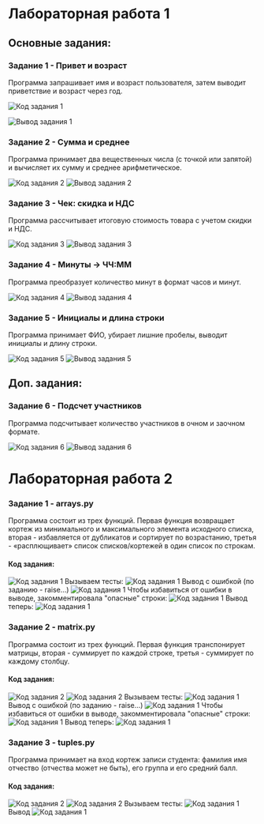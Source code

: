 # Лабораторная работа 1
## Основные задания:

### Задание 1 - Привет и возраст 
Программа запрашивает имя и возраст пользователя, затем выводит приветствие и возраст через год.

![Код задания 1](./images/lab01/task1_code.png)

![Вывод задания 1](./images/lab01/task1_output.png
)

### Задание 2 - Сумма и среднее
Программа принимает два вещественных числа (с точкой или запятой) и вычисляет их сумму и среднее арифметическое.

![Код задания 2](./images/lab01/task2_code.png)
![Вывод задания 2](./images/lab01/task2_output.png)

### Задание 3 - Чек: скидка и НДС
Программа рассчитывает итоговую стоимость товара с учетом скидки и НДС.

![Код задания 3](./images/lab01/task3_code.png)
![Вывод задания 3](./images/lab01/task3_output.png)

### Задание 4 - Минуты → ЧЧ:ММ
Программа преобразует количество минут в формат часов и минут.

![Код задания 4](./images/lab01/task4_code.png)
![Вывод задания 4](./images/lab01/task4_output.png)

### Задание 5 - Инициалы и длина строки
Программа принимает ФИО, убирает лишние пробелы, выводит инициалы и длину строки.

![Код задания 5](./images/lab01/task5_code.png)
![Вывод задания 5](./images/lab01/task5_output.png)

## Доп. задания:

### Задание 6 - Подсчет участников 
Программа подсчитывает количество участников в очном и заочном формате.

![Код задания 6](./images/lab01/task6_code.png)
![Вывод задания 6](./images/lab01/task6_output.png)



# Лабораторная работа 2

### Задание 1 - arrays.py

Программа состоит из трех функций.
Первая функция возвращает кортеж из минимального и максимального элемента исходного списка, вторая - избавляется от дубликатов и сортирует по возрастанию, третья - «расплющивает» список списков/кортежей в один список по строкам.
#### Код задания:
![Код задания 1](./images/lab02/task1_code.png)
Вызываем тесты:
![Код задания 1](./images/lab02/task1_test.png)
Вывод с ошибкой (по заданию - raise...)
![Код задания 1](./images/lab02/task1_output1.png)
Чтобы избавиться от ошибки в выводе, закомментировала "опасные" строки:
![Код задания 1](./images/lab02/task1_test2.png)
Вывод теперь:
![Код задания 1](./images/lab02/task1_output1.png)


### Задание 2 - matrix.py

Программа состоит из трех функций.
Первая функция транспонирует матрицы, вторая - суммирует по каждой строке, третья - суммирует по каждому столбцу.
#### Код задания:
![Код задания 2](./images/lab02/task2_code1.png)
![Код задания 2](./images/lab02/task2_code2.png)
Вызываем тесты:
![Код задания 1](./images/lab02/task2_test1.png)
Вывод с ошибкой (по заданию - raise...)
![Код задания 1](./images/lab02/task2_output2.png)
Чтобы избавиться от ошибки в выводе, закомментировала "опасные" строки:
![Код задания 1](./images/lab02/task2_test2.png)
Вывод теперь:
![Код задания 1](./hiberfil.sysimages/lab02/task2_output2.png)


### Задание 3 - tuples.py

Программа принимает на вход кортеж записи студента: фамилия имя отчество (отчества может не быть), его группа и его средний балл. 
#### Код задания:
![Код задания 2](./images/lab02/task3_code1.png)
![Код задания 2](./images/lab02/task3_code2.png)
Вызываем тесты:
![Код задания 1](./images/lab02/task3_test.png)
Вывод 
![Код задания 1](./images/lab02/task3_output.png)